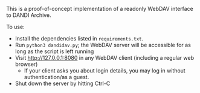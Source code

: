 This is a proof-of-concept implementation of a readonly WebDAV interface to
DANDI Archive.

To use:

- Install the dependencies listed in `requirements.txt`.
- Run `python3 dandidav.py`; the WebDAV server will be accessible for as long
  as the script is left running
- Visit http://127.0.0.1:8080 in any WebDAV client (including a regular web
  browser)
    - If your client asks you about login details, you may log in without
      authentication/as a guest.
- Shut down the server by hitting Ctrl-C
